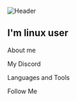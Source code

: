 ![Header](https://share.creavite.co/tQIQUiie2ocvfiYo.gif)
## I'm linux user
About me

My Discord

Languages and Tools

Follow  Me
